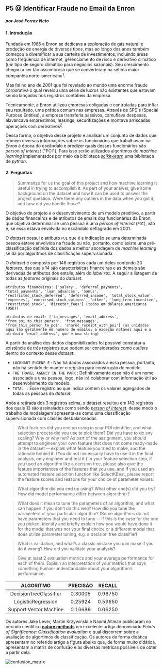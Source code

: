 ## P5 @ Identificar Fraude no Email da Enron

##### por José Ferraz Neto

#### 1. Introdução

Fundada em 1985 a Enron se dedicava a exploração de gás natural e produção de energia de diversos tipos, mas ao longo dos anos também começou a diversificar a sua carteira de investimentos, incluindo áreas como freqüência de internet, gerenciamento de risco e derivativo climático (um tipo de seguro climático para negócios sazonais). Seu crescimento chegou a ser tão assombroso que se converteram na sétima maior companhia norte-americana<sup>[1](http://www.marcosassi.com.br/grandes-fraudes-da-historia-o-caso-enron)</sup>. 

Mas foi no ano de 2001 que foi revelado ao mundo uma enorme fraude corporativa o qual revelou uma série de lucros não existentes que estavam sendo lançados nos registros contábeis da empresa.

Tecnicamente, a Enron utilizou empresas coligadas e controladas para inflar seu resultado, uma prática comum nas empresas. Através de SPE´s (Special Purpose Entities), a empresa transferia passivos, camuflava despesas, alavancava empréstimos, leasings, securitizações e montava arriscadas operações com derivativos<sup>[2](http://www.provedor.nuca.ie.ufrj.br/eletrobras/artigos/schmitt1.htm)</sup>. 

Dessa forma, o objetivo desse projeto é analisar um conjunto de dados que reúnem diversas informações sobre os funcionários que trabalhavam na Enron à época do escândalo e predizer quais desses funcionários são *person of interest* ("POI"). Para isso serão utilizados algoritmos de *machine learning* implementados por meio da biblioteca *[scikit-learn](http://scikit-learn.org/stable/)* uma biblioteca de *python*.

#### 2. Perguntas

> Summarize for us the goal of this project and how machine learning is useful in trying to accomplish it. As part of your answer, give some background on the dataset and how it can be used to answer the project question. Were there any outliers in the data when you got it, and how did you handle those?  

O objetivo do projeto é o desenvolvimento de um modelo preditivo, a partir de dados financeiros e de atributos de emails dos funcionários da Enron, que objetiva determinar se uma pessoa é uma *person of interest* (`POI`), isto é, se essa estava envolvida no escândalo deflagrado em 2001.

O *dataset* possui o atributo `POI` que é a indicação se uma determinada pessoa esteve envolvida na fraude ou não, portanto, como existe uma pré-classificação definida dos dados a melhor abordagem de *machine learning* se dá por algoritmos de classificação supervisionada.

O *dataset* é composto por 146 registros cada um deles contendo 20 *features*, das quais 14 são características financeiras e as demais são derivadas de atributos dos emails, além do *label* `POI`. A seguir a listagem de todas as *features* originais do *dataset*.

```
atributos financeiros: ['salary', 'deferral_payments', 'total_payments', 'loan_advances', 'bonus', 'restricted_stock_deferred', 'deferred_income', 'total_stock_value', 'expenses', 'exercised_stock_options', 'other', 'long_term_incentive', 'restricted_stock', 'director_fees'] (todos em dólares americanos (USD))
```

```
atributos de email: ['to_messages', 'email_address', 'from_poi_to_this_person', 'from_messages',
'from_this_person_to_poi', 'shared_receipt_with_poi'] (as unidades aqui são geralmente em número de emails; a exceção notável aqui é o atributo ‘email_address’, que é uma string)
```

A partir da análise dos dados disponibilizados foi possível constatar a existência de três registros que podem ser considerados como *outliers* dentro do contexto desse *dataset*.

- `LOCKHART EUGENE E` : Não há dados associados a essa pessoa, portanto, não há sentido de manter o registro para construção do modelo.
- `THE TRAVEL AGENCY IN THE PARK` : Definitivamente esse não é um nome associado a uma pessoa, logo, não irá colaborar com informação útil ao desenvolvimento do modelo.
- `TOTAL ` : Esse registro ao que indica contem os valores agregados de todas as pessoas do *dataset*.

Após a retirada dos 3 registros acima, o dataset resultou em 143 registros dos quais 13 são assinalados como sendo *<u>person of interest</u>*, desse modo o trabalho de modelagem apresenta-se como uma classificação supervisionada com classes desbalanceadas.

> What features did you end up using in your POI identifier, and what selection process did you use to pick them? Did you have to do any scaling? Why or why not? As part of the assignment, you should attempt to engineer your own feature that does not come ready-made in the dataset -- explain what feature you tried to make, and the rationale behind it. (You do not necessarily have to use it in the final analysis, only engineer and test it.) In your feature selection step, if you used an algorithm like a decision tree, please also give the feature importances of the features that you use, and if you used an automated feature selection function like SelectKBest, please report the feature scores and reasons for your choice of parameter values.



> What algorithm did you end up using? What other one(s) did you try? How did model performance differ between algorithms?





> What does it mean to tune the parameters of an algorithm, and what can happen if you don’t do this well?  How did you tune the parameters of your particular algorithm? (Some algorithms do not have parameters that you need to tune -- if this is the case for the one you picked, identify and briefly explain how you would have done it for the model that was not your final choice or a different model that does utilize parameter tuning, e.g. a decision tree classifier)



> What is validation, and what’s a classic mistake you can make if you do it wrong? How did you validate your analysis?



> Give at least 2 evaluation metrics and your average performance for each of them.  Explain an interpretation of your metrics that says something human-understandable about your algorithm’s performance.



|       ALGORITMO        | PRECISÃO | RECALL  |
| :--------------------: | :------: | :-----: |
| DecisionTreeClassifier | 0.30005  | 0.96750 |
|   LogisticRegression   | 0.25924  | 0.59650 |
| Support Vector Machine | 0.16689  | 0.06250 |

Os autores Jake Lever, Martin Krzywinski e Naomi Altman publicaram no período científico **[nature methods](http://www.nature.com/nmeth/journal/v13/n8/full/nmeth.3945.html)** um excelente artigo denominado *Points of Significance: Classification evaluation* o qual discorrem sobre a avaliação de algortimos de classificação. Os autores de forma didática apresentam no referido artigo a figura abaixo que, de forma muito didática, apresentam a matriz de confusão e as diversas métricas possíveis de obter a partir dela.

![confusion_matrix](https://github.com/netoferraz/udacity/blob/master/05_identificar_fraude_no_email_da%20enron/pics/confusion_matrix_paper.png)